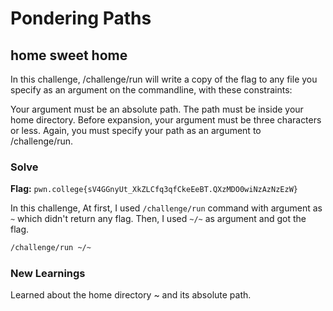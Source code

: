 # Pondering Paths

## home sweet home
In this challenge, /challenge/run will write a copy of the flag to any file you specify as an argument on the commandline, with these constraints:

Your argument must be an absolute path.
The path must be inside your home directory.
Before expansion, your argument must be three characters or less.
Again, you must specify your path as an argument to /challenge/run.

### Solve
**Flag:** `pwn.college{sV4GGnyUt_XkZLCfq3qfCkeEeBT.QXzMDO0wiNzAzNzEzW}`

In this challenge, At first, I used ```/challenge/run``` command with argument as ```~``` which didn't return any flag. Then, I used ```~/~``` as argument and got the flag.

```bash
/challenge/run ~/~
```

### New Learnings
Learned about the home directory ~ and its absolute path.
